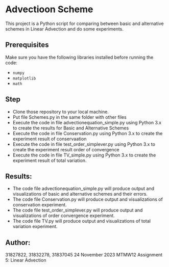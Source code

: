 # Advectioon Scheme

This project is a Python script for comparing between basic and alternative 
schemes in Linear Advection and do some experiments.

## Prerequisites
Make sure you have the following libraries installed before running the code:

- `numpy`
- `matplotlib`
- `math`

## Step
- Clone those repository to your local machine.
- Put file Schemes.py in the same folder with other files
- Execute the code in file advectionequation_simple.py using Python 3.x to create the results for Basic and Alternative Schemes
- Execute the code in file Conservation.py using Python 3.x to create the experiment result of conservaation 
- Execute the code in file test_order_simplever.py using Python 3.x to create the experiment result order of convergence 
- Execute the code in file TV_simple.py using Python 3.x to create the experiment result of total variation.
  
## Results:
- The code file advectionequation_simple.py will produce output and visualizations of basic and alternative schemes and their errors.
- The code file Conservation.py will produce output and visualizations of conservation experiment.
- The code file test_order_simplever.py will produce output and visualizations of order convergence experiment.
- The code file TV.py will produce output and visualizations of total variation experiment.  


## Author:
31827822, 31832278, 31837045 
24 November 2023
MTMW12 Assignment 5: Linear Advection